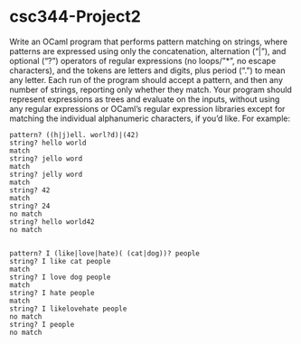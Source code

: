 # csc344-Project2

Write an OCaml program that performs pattern matching on strings, where patterns are expressed using only the concatenation, alternation (“|”), and optional (“?”) operators of regular expressions (no loops/”*”, no escape characters), and the tokens are letters and digits, plus period (“.”) to mean any letter. Each run of the program should accept a pattern, and then any number of strings, reporting only whether they match. Your program should represent expressions as trees and evaluate on the inputs, without using any regular expressions or OCaml’s regular expression libraries except for matching the individual alphanumeric characters, if you’d like. For example:
    
    pattern? ((h|j)ell. worl?d)|(42)
    string? hello world
    match
    string? jello word
    match
    string? jelly word
    match
    string? 42
    match
    string? 24
    no match
    string? hello world42
    no match


    pattern? I (like|love|hate)( (cat|dog))? people
    string? I like cat people
    match
    string? I love dog people
    match
    string? I hate people
    match
    string? I likelovehate people
    no match
    string? I people
    no match
